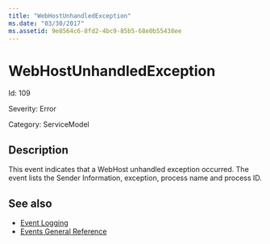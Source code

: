 ```yaml
---
title: "WebHostUnhandledException"
ms.date: "03/30/2017"
ms.assetid: 9e8564c6-8fd2-4bc9-85b5-68e0b55438ee
---
```

# WebHostUnhandledException
Id: 109  
  
 Severity: Error  
  
 Category: ServiceModel  
  
## Description  
 This event indicates that a WebHost unhandled exception occurred. The event lists the Sender Information, exception, process name and process ID.  
  
## See also

- [Event Logging](../../../../../docs/framework/wcf/diagnostics/event-logging/index.md)
- [Events General Reference](../../../../../docs/framework/wcf/diagnostics/event-logging/events-general-reference.md)
